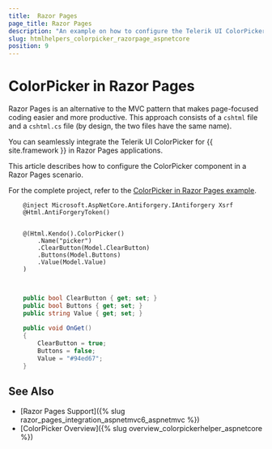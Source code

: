 ```yaml
---
title:  Razor Pages
page_title: Razor Pages
description: "An example on how to configure the Telerik UI ColorPicker component for {{ site.framework }} in a Razor Page."
slug: htmlhelpers_colorpicker_razorpage_aspnetcore
position: 9
---
```


# ColorPicker in Razor Pages

Razor Pages is an alternative to the MVC pattern that makes page-focused coding easier and more productive. This approach consists of a `cshtml` file and a `cshtml.cs` file (by design, the two files have the same name). 

You can seamlessly integrate the Telerik UI ColorPicker for {{ site.framework }} in Razor Pages applications.

This article describes how to configure the ColorPicker component in a Razor Pages scenario.

For the complete project, refer to the [ColorPicker in Razor Pages example](https://github.com/telerik/ui-for-aspnet-core-examples/blob/master/Telerik.Examples.RazorPages/Telerik.Examples.RazorPages/Pages/ColorPicker/ColorPickerIndex.cshtml).

```HtmlHelper
    @inject Microsoft.AspNetCore.Antiforgery.IAntiforgery Xsrf
	@Html.AntiForgeryToken()
	
	
	@(Html.Kendo().ColorPicker()
		.Name("picker")	
		.ClearButton(Model.ClearButton)
		.Buttons(Model.Buttons)
		.Value(Model.Value)
	)
	
```
```C# PageModel
	
	public bool ClearButton { get; set; }	
    public bool Buttons { get; set; }
    public string Value { get; set; }
	
    public void OnGet()
    {
        ClearButton = true;
        Buttons = false;
        Value = "#94ed67";
    }
```

## See Also

* [Razor Pages Support]({% slug razor_pages_integration_aspnetmvc6_aspnetmvc %})
* [ColorPicker Overview]({% slug overview_colorpickerhelper_aspnetcore %})

